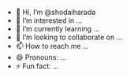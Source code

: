 - 👋 Hi, I’m @shodaiharada
- 👀 I’m interested in ...
- 🌱 I’m currently learning ...
- 💞️ I’m looking to collaborate on ...
- 📫 How to reach me ...
- 😄 Pronouns: ...
- ⚡ Fun fact: ...

<!---
shodaiharada/shodaiharada is a ✨ special ✨ repository because its `README.md` (this file) appears on your GitHub profile.
You can click the Preview link to take a look at your changes.
--->
